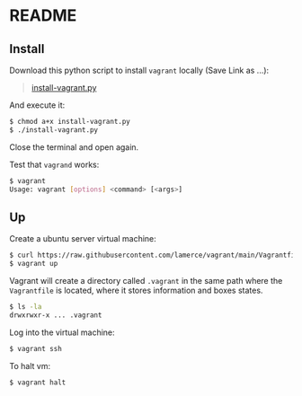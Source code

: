 # README

## Install

Download this python script to install `vagrant` locally (Save Link as ...):

> [install-vagrant.py](https://raw.githubusercontent.com/ddemingo/vagrant/main/install-vagrant.py)



And execute it:

```sh
$ chmod a+x install-vagrant.py
$ ./install-vagrant.py
```

Close the terminal and open again.

Test that `vagrand` works:

```sh
$ vagrant
Usage: vagrant [options] <command> [<args>]
```

## Up

Create a ubuntu server virtual machine:

```sh
$ curl https://raw.githubusercontent.com/lamerce/vagrant/main/Vagrantfile -o Vagrantfile
$ vagrant up
```

Vagrant will create a directory called `.vagrant` in the same path where the `Vagrantfile` is located, where it stores information and boxes states. 

```sh
$ ls -la
drwxrwxr-x ... .vagrant
```

Log into the virtual machine:

```sh
$ vagrant ssh
```

To halt vm:

```sh
$ vagrant halt
```